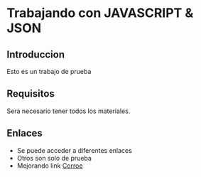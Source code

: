 # Trabajando con JAVASCRIPT & JSON

## Introduccion

Esto es un trabajo de prueba

## Requisitos

Sera necesario tener todos los materiales.

## Enlaces

- Se puede acceder a diferentes enlaces
- Otros son solo de prueba
- Mejorando link [Corroe](mailto:rene.araujo@outlook.es)
